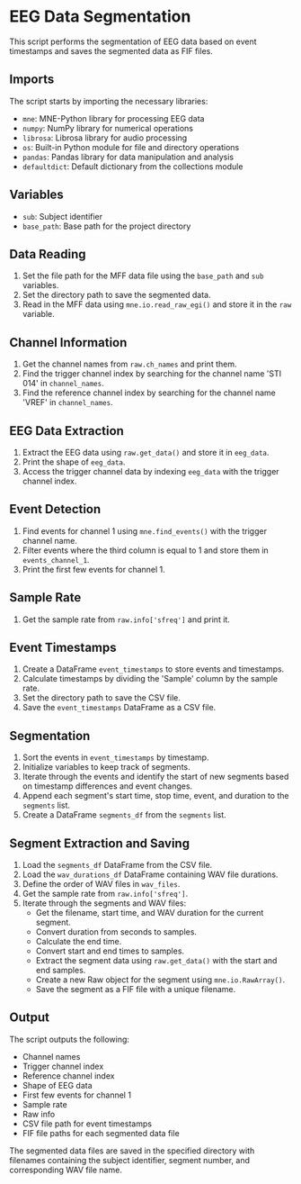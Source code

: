 # EEG Data Segmentation

This script performs the segmentation of EEG data based on event timestamps and saves the segmented data as FIF files.

## Imports

The script starts by importing the necessary libraries:
- `mne`: MNE-Python library for processing EEG data
- `numpy`: NumPy library for numerical operations
- `librosa`: Librosa library for audio processing
- `os`: Built-in Python module for file and directory operations
- `pandas`: Pandas library for data manipulation and analysis
- `defaultdict`: Default dictionary from the collections module

## Variables

- `sub`: Subject identifier
- `base_path`: Base path for the project directory

## Data Reading

1. Set the file path for the MFF data file using the `base_path` and `sub` variables.
2. Set the directory path to save the segmented data.
3. Read in the MFF data using `mne.io.read_raw_egi()` and store it in the `raw` variable.

## Channel Information

1. Get the channel names from `raw.ch_names` and print them.
2. Find the trigger channel index by searching for the channel name 'STI 014' in `channel_names`.
3. Find the reference channel index by searching for the channel name 'VREF' in `channel_names`.

## EEG Data Extraction

1. Extract the EEG data using `raw.get_data()` and store it in `eeg_data`.
2. Print the shape of `eeg_data`.
3. Access the trigger channel data by indexing `eeg_data` with the trigger channel index.

## Event Detection

1. Find events for channel 1 using `mne.find_events()` with the trigger channel name.
2. Filter events where the third column is equal to 1 and store them in `events_channel_1`.
3. Print the first few events for channel 1.

## Sample Rate

1. Get the sample rate from `raw.info['sfreq']` and print it.

## Event Timestamps

1. Create a DataFrame `event_timestamps` to store events and timestamps.
2. Calculate timestamps by dividing the 'Sample' column by the sample rate.
3. Set the directory path to save the CSV file.
4. Save the `event_timestamps` DataFrame as a CSV file.

## Segmentation

1. Sort the events in `event_timestamps` by timestamp.
2. Initialize variables to keep track of segments.
3. Iterate through the events and identify the start of new segments based on timestamp differences and event changes.
4. Append each segment's start time, stop time, event, and duration to the `segments` list.
5. Create a DataFrame `segments_df` from the `segments` list.

## Segment Extraction and Saving

1. Load the `segments_df` DataFrame from the CSV file.
2. Load the `wav_durations_df` DataFrame containing WAV file durations.
3. Define the order of WAV files in `wav_files`.
4. Get the sample rate from `raw.info['sfreq']`.
5. Iterate through the segments and WAV files:
   - Get the filename, start time, and WAV duration for the current segment.
   - Convert duration from seconds to samples.
   - Calculate the end time.
   - Convert start and end times to samples.
   - Extract the segment data using `raw.get_data()` with the start and end samples.
   - Create a new Raw object for the segment using `mne.io.RawArray()`.
   - Save the segment as a FIF file with a unique filename.

## Output

The script outputs the following:
- Channel names
- Trigger channel index
- Reference channel index
- Shape of EEG data
- First few events for channel 1
- Sample rate
- Raw info
- CSV file path for event timestamps
- FIF file paths for each segmented data file

The segmented data files are saved in the specified directory with filenames containing the subject identifier, segment number, and corresponding WAV file name.